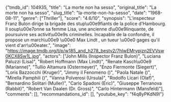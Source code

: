 {"tmdb_id": 104935, "title": "La morte non ha sesso", "original_title": "La morte non ha sesso", "slug_title": "la-morte-non-ha-sesso", "date": "1968-08-11", "genre": ["Thriller"], "score": "4.6/10", "synopsis": "L'inspecteur Franz Bulon dirige la brigade des stup\u00e9fiants de la police d'Hambourg. Il soup\u00e7onne sa femme Lisa,  une ancienne d\u00e9linquante, de poursuivre ses activit\u00e9s criminelles. Incapable de la confondre, il propose un march\u00e9 \u00e0 Max Lindt , un tueur \u00e0 gages qu'il vient d'arr\u00eater.", "image": "https://image.tmdb.org/t/p/w185_and_h278_bestv2/7hlwEMrypjzn2EVVsw0KCX8Sw1L.jpg", "actors": ["John Mills (Inspector Franz Bulon)", "Luciana Paluzzi (Lisa)", "Robert Hoffmann (Max Lindt)", "Renate Kasch\u00e9 (Marianne)", "Tullio Altamura (Ostermeyer)", "Enzo Fiermonte (Siegert)", "Loris Bazzocchi (Kruger)", "Jimmy il Fenomeno ()", "Paola Natale ()", "Mirella Pamphili ()", "Vanna Polverosi (Ursula)", "Rodolfo Licari (Olaf)", "Bernardino Solitari (Muller)", "Carlo Spadoni (Eric)", "Giuseppe Terranova (Rabbit)", "Robert Van Daalen (Dr. Gross)", "Carlo Hintermann (Mansfeld)"], "comments": [], "recommandations_id": [], "youtube_key": "f4q8yPKdN9I"}